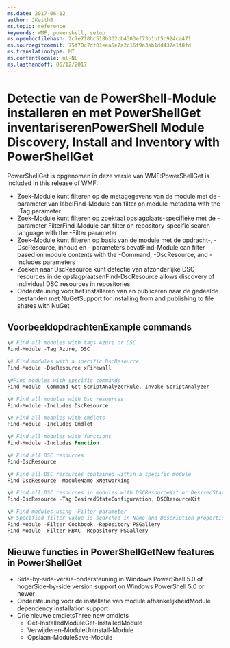 ```yaml
---
ms.date: 2017-06-12
author: JKeithB
ms.topic: reference
keywords: WMF, powershell, setup
ms.openlocfilehash: 2c7e718bc518b332cb4303ef73b1bf5c924ca471
ms.sourcegitcommit: 75f70c7df01eea5e7a2c16f9a3ab1dd437a1f8fd
ms.translationtype: MT
ms.contentlocale: nl-NL
ms.lasthandoff: 06/12/2017
---
```

# <a name="powershell-module-discovery-install-and-inventory-with-powershellget"></a><span data-ttu-id="a29c3-102">Detectie van de PowerShell-Module installeren en met PowerShellGet inventariseren</span><span class="sxs-lookup"><span data-stu-id="a29c3-102">PowerShell Module Discovery, Install and Inventory with PowerShellGet</span></span>
 
<span data-ttu-id="a29c3-103">PowerShellGet is opgenomen in deze versie van WMF:</span><span class="sxs-lookup"><span data-stu-id="a29c3-103">PowerShellGet is included in this release of WMF:</span></span>
-   <span data-ttu-id="a29c3-104">Zoek-Module kunt filteren op de metagegevens van de module met de - parameter van label</span><span class="sxs-lookup"><span data-stu-id="a29c3-104">Find-Module can filter on module metadata with the -Tag parameter</span></span>
-   <span data-ttu-id="a29c3-105">Zoek-Module kunt filteren op zoektaal opslagplaats-specifieke met de - parameter Filter</span><span class="sxs-lookup"><span data-stu-id="a29c3-105">Find-Module can filter on repository-specific search language with the -Filter parameter</span></span>
-   <span data-ttu-id="a29c3-106">Zoek-Module kunt filteren op basis van de module met de opdracht-, - DscResource, inhoud en - parameters bevat</span><span class="sxs-lookup"><span data-stu-id="a29c3-106">Find-Module can filter based on module contents with the -Command, -DscResource, and -Includes parameters</span></span>
-   <span data-ttu-id="a29c3-107">Zoeken naar DscResource kunt detectie van afzonderlijke DSC-resources in de opslagplaatsen</span><span class="sxs-lookup"><span data-stu-id="a29c3-107">Find-DscResource allows discovery of individual DSC resources in repositories</span></span>
-   <span data-ttu-id="a29c3-108">Ondersteuning voor het installeren van en publiceren naar de gedeelde bestanden met NuGet</span><span class="sxs-lookup"><span data-stu-id="a29c3-108">Support for installing from and publishing to file shares with NuGet</span></span>

## <a name="example-commands"></a><span data-ttu-id="a29c3-109">Voorbeeldopdrachten</span><span class="sxs-lookup"><span data-stu-id="a29c3-109">Example commands</span></span>
```powershell
\# Find all modules with tags Azure or DSC
Find-Module -Tag Azure, DSC

\# Find modules with a specific DscResource
Find-Module -DscResource xFirewall

\#Find modules with specific commands
Find-Module -Command Get-ScriptAnalyzerRule, Invoke-ScriptAnalyzer

\# Find all modules with Dsc resources
Find-Module -Includes DscResource

\# Find all modules with cmdlets
Find-Module -Includes Cmdlet

\# Find all modules with functions
Find-Module -Includes Function

\# Find all DSC resources
Find-DscResource

\# Find all DSC resources contained within a specific module
Find-DscResource -ModuleName xNetworking

\# Find all DSC resources in modules with DSCResourceKit or DesiredStateConfiguration
Find-DscResource -Tag DesiredStateConfiguration, DSCResourceKit

\# Find modules using -Filter parameter
\# Specified filter value is searched in Name and Description properties
Find-Module -Filter Cookbook -Repository PSGallery
Find-Module -Filter RBAC -Repository PSGallery
```

## <a name="new-features-in-powershellget"></a><span data-ttu-id="a29c3-110">Nieuwe functies in PowerShellGet</span><span class="sxs-lookup"><span data-stu-id="a29c3-110">New features in PowerShellGet</span></span>
-   <span data-ttu-id="a29c3-111">Side-by-side-versie-ondersteuning in Windows PowerShell 5.0 of hoger</span><span class="sxs-lookup"><span data-stu-id="a29c3-111">Side-by-side version support on Windows PowerShell 5.0 or newer</span></span>
-   <span data-ttu-id="a29c3-112">Ondersteuning voor de installatie van module afhankelijkheid</span><span class="sxs-lookup"><span data-stu-id="a29c3-112">Module dependency installation support</span></span>
-   <span data-ttu-id="a29c3-113">Drie nieuwe cmdlets</span><span class="sxs-lookup"><span data-stu-id="a29c3-113">Three new cmdlets</span></span>
    -   <span data-ttu-id="a29c3-114">Get-InstalledModule</span><span class="sxs-lookup"><span data-stu-id="a29c3-114">Get-InstalledModule</span></span>
    -   <span data-ttu-id="a29c3-115">Verwijderen-Module</span><span class="sxs-lookup"><span data-stu-id="a29c3-115">Uninstall-Module</span></span>
    -   <span data-ttu-id="a29c3-116">Opslaan-Module</span><span class="sxs-lookup"><span data-stu-id="a29c3-116">Save-Module</span></span>
    
